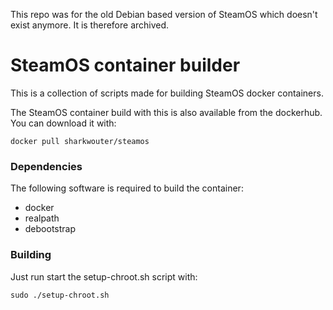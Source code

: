 This repo was for the old Debian based version of SteamOS which doesn't exist anymore. It is therefore archived.

# SteamOS container builder
This is a collection of scripts made for building SteamOS docker containers.

The SteamOS container build with this is also available from the dockerhub. You can download it with:
```
docker pull sharkwouter/steamos
```

 ### Dependencies
 The following software is required to build the container:
  - docker
  - realpath
  - debootstrap

 ### Building
 Just run start the setup-chroot.sh script with:

 ```
 sudo ./setup-chroot.sh
 ```

